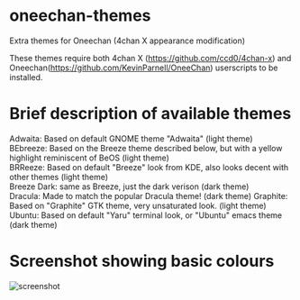 # oneechan-themes
Extra themes for Oneechan (4chan X appearance modification)

These themes require both 4chan X (https://github.com/ccd0/4chan-x) and Oneechan(https://github.com/KevinParnell/OneeChan) userscripts to be installed.

# Brief description of available themes

Adwaita: Based on default GNOME theme "Adwaita" (light theme)  
BEbreeze: Based on the Breeze theme described below, but with a yellow highlight reminiscent of BeOS (light theme)  
BRReeze: Based on default "Breeze" look from KDE, also looks decent with other themes (light theme)  
Breeze Dark: same as Breeze, just the dark verison (dark theme)  
Dracula: Made to match the popular Dracula theme! (dark theme)
Graphite: Based on "Graphite" GTK theme, very unsaturated look. (light theme)  
Ubuntu: Based on default "Yaru" terminal look, or "Ubuntu" emacs theme (dark theme)  

# Screenshot showing basic colours
![screenshot](https://github.com/ryanrms/oneechan-themes/blob/main/screenshot.png)

